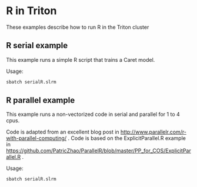 # R in Triton

These examples describe how to run R in the Triton cluster

## R serial example

This example runs a simple R script that trains a Caret model.

Usage:
```bash
sbatch serialR.slrm
```

## R parallel example

This example runs a non-vectorized code in serial and parallel for 1 to 4 cpus.

Code is adapted from an excellent blog post in http://www.parallelr.com/r-with-parallel-computing/ . Code is based on the ExplicitParallel.R example in https://github.com/PatricZhao/ParallelR/blob/master/PP_for_COS/ExplicitParallel.R .

Usage:
```bash
sbatch serialR.slrm
```
